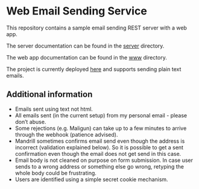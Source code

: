 # Web Email Sending Service

This repository contains a sample email sending REST server with a web app.

The server documentation can be found in the [server](https://github.com/haren/email/tree/master/server) directory.

The web app documentation can be found in the [www](https://github.com/haren/email/blob/master/www) directory.

The project is currently deployed [here](http://ec2-52-31-146-15.eu-west-1.compute.amazonaws.com/) and supports sending plain text emails.

## Additional information

- Emails sent using text not html.
- All emails sent (in the current setup) from my personal email - please don’t abuse.
- Some rejections (e.g. Maligun) can take up to a few minutes to arrive through the webhook (patience advised).
- Mandrill sometimes confirms email send even though the address is incorrect (validation explained below). So it is possible to get a sent confirmation even though the email does not get send in this case.
- Email body is not cleaned on purpose on form submission. In case user sends to a wrong address or something else go wrong, retyping the whole body could be frustrating.
- Users are identified using a simple secret cookie mechanism.

